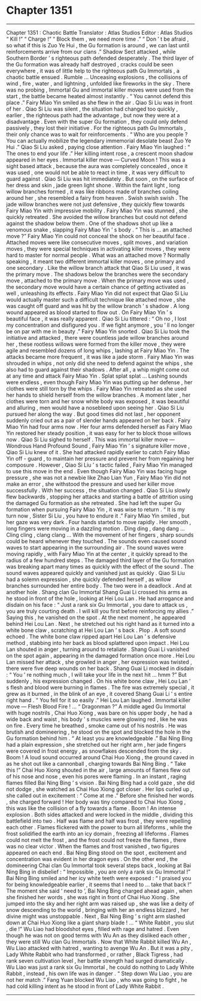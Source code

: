 
# Chapter 1351


---

Chapter 1351 : Chaotic Battle
Translator :
Atlas Studios
Editor :
Atlas Studios
“ Kill !”
“ Charge !”
“ Block them , we need more time .”
“ Don ’ t be afraid , so what if this is Zuo Ye Hui , the Gu formation is around , we can last until reinforcements arrive from our clans .”
Shadow Sect attacked , while Southern Border ’ s righteous path defended desperately .
The third layer of the Gu formation was already half destroyed , cracks could be seen everywhere , it was of little help to the righteous path Gu Immortals , a chaotic battle ensued .
Rumble …
Unceasing explosions , the collisions of wind , fire , water , and lightning , unfolded like fireworks in the sky .
There was no probing , Immortal Gu and immortal killer moves were used from the start , the battle became heated almost instantly .
“ You cannot defend this place .” Fairy Miao Yin smiled as she flew in the air .
Qiao Si Liu was in front of her .
Qiao Si Liu was silent , the situation had changed too quickly , earlier , the righteous path had the advantage , but now they were at a disadvantage . Even with the super Gu formation , they could only defend passively , they lost their initiative . For the righteous path Gu Immortals , their only chance was to wait for reinforcements .
“ Who are you people ? You can actually mobilize the legendary immemorial desolate beast Zuo Ye Hui .” Qiao Si Liu asked , paying close attention .
Fairy Miao Yin laughed : “ The ones to end your life .”
Her killing intent rose , a crescent moon shadow appeared in her eyes .
Immortal killer move — Curved Moon !
This was a sight based attack , because the aura was completely concealed , once it was used , one would not be able to react in time , it was very difficult to guard against .
Qiao Si Liu was hit immediately .
But soon , on the surface of her dress and skin , jade green light shone . Within the faint light , long willow branches formed , it was like ribbons made of branches coiling around her , she resembled a fairy from heaven .
Swish swish swish .
The jade willow branches were not just defensive , they quickly flew towards Fairy Miao Yin with impressive mobility .
Fairy Miao Yin was stunned , she quickly retreated .
She avoided the willow branches but could not defend against the shadow below them . One of the shadows shot up like a venomous snake , slapping Fairy Miao Yin ’ s body .
“ This is … an attached move ?” Fairy Miao Yin could not conceal the shock on her beautiful face .
Attached moves were like consecutive moves , split moves , and variation moves , they were special techniques in activating killer moves , they were hard to master for normal people .
What was an attached move ?
Normally speaking , it meant two different immortal killer moves , one primary and one secondary . Like the willow branch attack that Qiao Si Liu used , it was the primary move . The shadows below the branches were the secondary move , attached to the primary move .
When the primary move was used , the secondary move would have a certain chance of getting activated as well , unleashing its effects .
Fairy Miao Yin did not expect that Qiao Si Liu would actually master such a difficult technique like attached move , she was caught off guard and was hit by the willow branch ’ s shadow .
A long wound appeared as blood started to flow out .
On Fairy Miao Yin ’ s beautiful face , it was really apparent .
Qiao Si Liu tittered : “ Oh no , I lost my concentration and disfigured you . If we fight anymore , you ’ ll no longer be on par with me in beauty .”
Fairy Miao Yin snorted .
Qiao Si Liu took the initiative and attacked , there were countless jade willow branches around her , these rootless willows were formed from the killer move , they were agile and resembled dozens of long whips , lashing at Fairy Miao Yin .
The attacks became more frequent , it was like a jade storm .
Fairy Miao Yin was shrouded in whips , not only did she need to defend against the whips , she also had to guard against their shadows .
After all , a whip might come out at any time and attack Fairy Miao Yin .
Splat splat splat …
Lashing sounds were endless , even though Fairy Miao Yin was putting up her defense , her clothes were still torn by the whips .
Fairy Miao Yin retreated as she used her hands to shield herself from the willow branches .
A moment later , her clothes were torn and her snow white body was exposed , it was beautiful and alluring , men would have a nosebleed upon seeing her .
Qiao Si Liu pursued her along the way .
But good times did not last , her opponent suddenly cried out as a pair of slender hands appeared on her back .
Fairy Miao Yin had four arms now .
Her four arms defended herself as Fairy Miao Yin restored her steady position , it was easy for her to block those willows now .
Qiao Si Liu sighed to herself .
This was immortal killer move — Wondrous Hand Profound Sound , Fairy Miao Yin ’ s signature killer move , Qiao Si Liu knew of it .
She had attacked rapidly earlier to catch Fairy Miao Yin off - guard , to maintain her pressure and prevent her from regaining her composure .
However , Qiao Si Liu ’ s tactic failed , Fairy Miao Yin managed to use this move in the end .
Even though Fairy Miao Yin was facing huge pressure , she was not a newbie like Zhao Lian Yun , Fairy Miao Yin did not make an error , she withstood the pressure and used her killer move successfully .
With her success , the situation changed .
Qiao Si Liu slowly flew backwards , stopping her attacks and starting a battle of attrition using the damaged Gu formation as she retreated .
She had left the super Gu formation when pursuing Fairy Miao Yin , it was wise to return .
“ It is my turn now , Sister Si Liu , you have to endure it .” Fairy Miao Yin smiled , but her gaze was very dark .
Four hands started to move rapidly .
Her smooth , long fingers were moving in a dazzling motion .
Ding ding , dang dang …
Cling cling , clang clang …
With the movement of her fingers , sharp sounds could be heard whenever they touched .
The sounds even caused sound waves to start appearing in the surrounding air .
The sound waves were moving rapidly , with Fairy Miao Yin at the center , it quickly spread to the radius of a few hundred steps .
The damaged third layer of the Gu formation was breaking apart many times as quickly with the effect of the sound .
The sound waves appeared quickly and vanished just as quickly .
Qiao Si Liu had a solemn expression , she quickly defended herself , as willow branches surrounded her entire body .
The two were in a deadlock .
And at another hole .
Shang clan Gu Immortal Shang Guai Li crossed his arms as he stood in front of the hole , looking at Hei Lou Lan .
He had arrogance and disdain on his face : “ Just a rank six Gu Immortal , you dare to attack us , you are truly courting death . I will kill you first before reinforcing my allies .”
Saying this , he vanished on the spot .
At the next moment , he appeared behind Hei Lou Lan .
Next , he stretched out his right hand as it turned into a white bone claw , scratching at Hei Lou Lan ’ s back .
Plop .
A soft sound echoed .
The white bone claw ripped apart Hei Lou Lan ’ s defensive method , stabbing into her back as blood splattered upon impact .
Hei Lou Lan shouted in anger , turning around to retaliate .
Shang Guai Li vanished on the spot again , appearing in the damaged formation once more .
Hei Lou Lan missed her attack , she growled in anger , her expression was twisted , there were five deep wounds on her back .
Shang Guai Li mocked in disdain : “ You ’ re nothing much , I will take your life in the next hit … hmm ?”
But suddenly , his expression changed .
On his white bone claw , Hei Lou Lan ’ s flesh and blood were burning in flames .
The fire was extremely special , it grew as it burned , in the blink of an eye , it covered Shang Guai Li ’ s entire right hand .
“ You fell for it so easily .” Hei Lou Lan laughed .
Immortal killer move — Flesh Blood Fire !
…
“ Dragonman ?” A middle aged Gu Immortal with huge nostrils , Chai Huo Xiong , was bare on his upper body , he had a wide back and waist , his body ’ s muscles were glowing red , like he was on fire .
Every time he breathed , smoke came out of his nostrils .
He was brutish and domineering , he stood on the spot and blocked the hole in the Gu formation behind him .
“ At least you are knowledgeable .” Bai Ning Bing had a plain expression , she stretched out her right arm , her jade fingers were covered in frost energy , as snowflakes descended from the sky .
Boom !
A loud sound occurred around Chai Huo Xiong , the ground caved in as he shot out like a cannonball , charging towards Bai Ning Bing .
“ Take this !” Chai Huo Xiong shouted in the air , large amounts of flames flew out of his nose and nose , even his pores were flaming .
In an instant , raging flames filled Bai Ning Bing ’ s vision .
Bai Ning Bing had a cold gaze , she did not dodge , she watched as Chai Huo Xiong got closer .
Her lips curled up , she called out in excitement : “ Come at me .”
Before she finished her words , she charged forward !
Her body was tiny compared to Chai Huo Xiong , this was like the collision of a fly towards a flame .
Boom !
An intense explosion .
Both sides attacked and were locked in the middle , dividing this battlefield into two .
Half was flame and half was frost , they were repelling each other .
Flames flickered with the power to burn all lifeforms , while the frost solidified the earth into an icy domain , freezing all lifeforms .
Flames could not melt the frost , and the frost could not freeze the flames , there was no clear victor .
When the flames and frost vanished , two figures appeared on each end .
Bai Ning Bing stood on the spot , excitement and concentration was evident in her dragon eyes .
On the other end , the domineering Chai clan Gu Immortal took several steps back , looking at Bai Ning Bing in disbelief : “ Impossible , you are only a rank six Gu Immortal !”
Bai Ning Bing smiled and her icy white teeth were exposed : “ I praised you for being knowledgeable earlier , it seems that I need to … take that back !”
The moment she said ‘ need to ’, Bai Ning Bing charged ahead again , when she finished her words , she was right in front of Chai Huo Xiong .
She jumped into the sky and her right arm was raised up , she was like a deity of snow descending to the world , bringing with her an endless blizzard , her divine might was unstoppable .
Next , Bai Ning Bing ’ s right arm slashed down at Chai Huo Xiong like a giant sharp blade !
…
“ White Rabbit , you slut , die !” Wu Liao had bloodshot eyes , filled with rage and hatred .
Even though he was not on good terms with Wu An as they disliked each other , they were still Wu clan Gu Immortals .
Now that White Rabbit killed Wu An , Wu Liao attacked with hatred , wanting to avenge Wu An .
But it was a pity , Lady White Rabbit who had transformed , or rather , Black Tigress , had rank seven cultivation level , her battle strength had surged dramatically .
Wu Liao was just a rank six Gu Immortal , he could do nothing to Lady White Rabbit , instead , his own life was in danger .
“ Step down Wu Liao , you are not her match .” Fang Yuan blocked Wu Liao , who was going to fight , he had cold killing intent as he stood in front of Lady White Rabbit .

---

